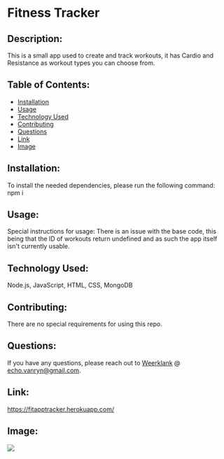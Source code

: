 # Fitness Tracker
    
## Description: 

This is a small app used to create and track workouts, it has Cardio and Resistance as workout types you can choose from. 
    
## Table of Contents: 

* [Installation](#installation)
* [Usage](#usage)
* [Technology Used](#technology-used)
* [Contributing](#contributing)
* [Questions](#questions)
* [Link](#link)
* [Image](#image)

    
## Installation: 

To install the needed dependencies, please run the following command: npm i
    
## Usage: 
    
Special instructions for usage: There is an issue with the base code, this being that the ID of workouts return undefined and as such the app itself isn't currently usable.

## Technology Used: 
    
Node.js, JavaScript, HTML, CSS, MongoDB
    
## Contributing: 

There are no special requirements for using this repo.
    
## Questions: 
    
If you have any questions, please reach out to [Weerklank](https://github.com/Weerklank) @ echo.vanryn@gmail.com.

## Link: 

https://fitapptracker.herokuapp.com/

## Image:

![](https://imgur.com/a/zxvT6tn)